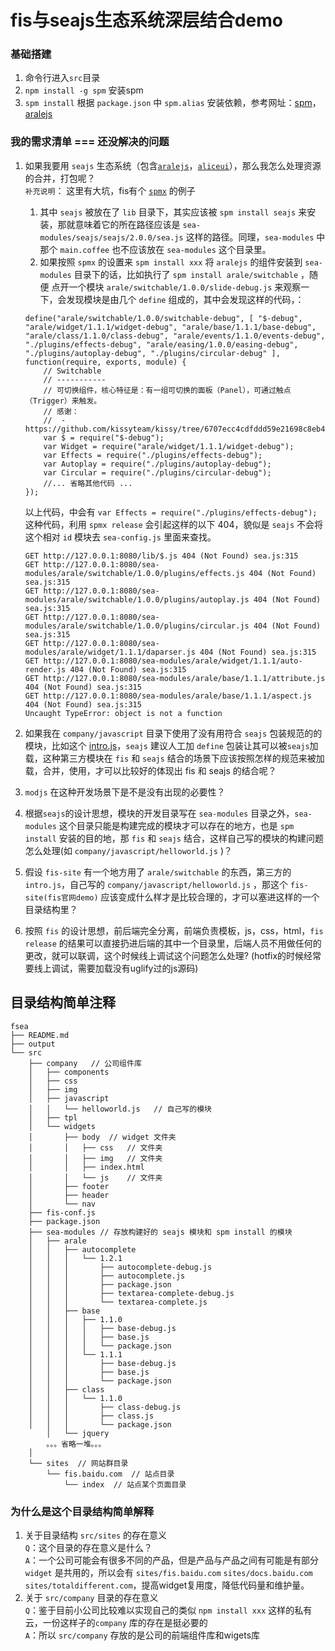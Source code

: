 # fis与seajs生态系统深层结合demo
### 基础搭建
1. 命令行进入`src`目录
2. `npm install -g spm` 安装spm
3. `spm install`  根据 `package.json` 中 `spm.alias` 安装依赖，参考网址：[spm](http://docs.spmjs.org)，[aralejs](http://aralejs.org)


### 我的需求清单 === 还没解决的问题
1. 如果我要用 `seajs` 生态系统（包含[`aralejs`](http://aralejs.org/)，[`aliceui`](http://aliceui.org/)），那么我怎么处理资源的合并，打包呢？  
	`补充说明`： 这里有大坑，fis有个 [`spmx`](https://github.com/fouber/spmx) 的例子
	1. 其中 `seajs` 被放在了 `lib` 目录下，其实应该被 `spm install seajs` 来安装，那就意味着它的所在路径应该是 `sea-modules/seajs/seajs/2.0.0/sea.js` 这样的路径。同理，`sea-modules` 中那个 `main.coffee` 也不应该放在 `sea-modules` 这个目录里。
	2. 如果按照 `spmx` 的设置来 `spm install xxx` 将 `aralejs` 的组件安装到 `sea-modules` 目录下的话，比如执行了 `spm install arale/switchable` ，随便 点开一个模块 `arale/switchable/1.0.0/slide-debug.js` 来观察一下，会发现模块是由几个 `define` 组成的，其中会发现这样的代码，：
	
	```
	define("arale/switchable/1.0.0/switchable-debug", [ "$-debug", "arale/widget/1.1.1/widget-debug", "arale/base/1.1.1/base-debug", "arale/class/1.1.0/class-debug", "arale/events/1.1.0/events-debug", "./plugins/effects-debug", "arale/easing/1.0.0/easing-debug", "./plugins/autoplay-debug", "./plugins/circular-debug" ], function(require, exports, module) {  
    	// Switchable  
    	// -----------  
    	// 可切换组件，核心特征是：有一组可切换的面板（Panel），可通过触点（Trigger）来触发。  
    	// 感谢：  
    	//  - https://github.com/kissyteam/kissy/tree/6707ecc4cdfddd59e21698c8eb4a50b65dbe7632/src/switchable  
    	var $ = require("$-debug");  
    	var Widget = require("arale/widget/1.1.1/widget-debug");  
    	var Effects = require("./plugins/effects-debug");  
    	var Autoplay = require("./plugins/autoplay-debug");  
    	var Circular = require("./plugins/circular-debug");  
    	//... 省略其他代码 ...  
	});       
	```
	
	以上代码，中会有 `var Effects = require("./plugins/effects-debug");` 这种代码，利用 `spmx release` 会引起这样的以下 404，貌似是 `seajs` 不会将这个相对 `id` 模块去 `sea-config.js` 里面来查找。
	
	```
	GET http://127.0.0.1:8080/lib/$.js 404 (Not Found) sea.js:315
	GET http://127.0.0.1:8080/sea-modules/arale/switchable/1.0.0/plugins/effects.js 404 (Not Found) sea.js:315
	GET http://127.0.0.1:8080/sea-modules/arale/switchable/1.0.0/plugins/autoplay.js 404 (Not Found) sea.js:315
	GET http://127.0.0.1:8080/sea-modules/arale/switchable/1.0.0/plugins/circular.js 404 (Not Found) sea.js:315
	GET http://127.0.0.1:8080/sea-modules/arale/widget/1.1.1/daparser.js 404 (Not Found) sea.js:315
	GET http://127.0.0.1:8080/sea-modules/arale/widget/1.1.1/auto-render.js 404 (Not Found) sea.js:315
	GET http://127.0.0.1:8080/sea-modules/arale/base/1.1.1/attribute.js 404 (Not Found) sea.js:315
	GET http://127.0.0.1:8080/sea-modules/arale/base/1.1.1/aspect.js 404 (Not Found) sea.js:315
	Uncaught TypeError: object is not a function 
	```
	
2. 如果我在 `company/javascript` 目录下使用了没有用符合 `seajs` 包装规范的的模块，比如这个 [intro.js](https://github.com/usablica/intro.js)，`seajs` 建议人工加 `define` 包装让其可以被`seajs`加载，这种第三方模块在 `fis` 和 `seajs` 结合的场景下应该按照怎样的规范来被加载，合并，使用，才可以比较好的体现出 fis 和 seajs 的结合呢？
3. `modjs` 在这种开发场景下是不是没有出现的必要性？
4. 根据`seajs`的设计思想，模块的开发目录写在 `sea-modules` 目录之外，`sea-modules` 这个目录只能是构建完成的模块才可以存在的地方，也是 `spm install` 安装的目的地，那 `fis` 和 `seajs` 结合，这样自己写的模块的构建问题怎么处理(如 `company/javascript/helloworld.js` )？
5. 假设 `fis-site` 有一个地方用了 `arale/switchable` 的东西，第三方的`intro.js`，自己写的 `company/javascript/helloworld.js` ，那这个 `fis-site(fis官网demo)` 应该变成什么样才是比较合理的，才可以塞进这样的一个目录结构里？
6. 按照 `fis` 的设计思想，前后端完全分离，前端负责模板，js，css，html，`fis release` 的结果可以直接扔进后端的其中一个目录里，后端人员不用做任何的更改，就可以联调，这个时候线上调试这个问题怎么处理? (hotfix的时候经常要线上调试，需要加载没有uglify过的js源码)


## 目录结构简单注释
```
fsea
├── README.md
├── output
└── src
    ├── company   // 公司组件库
    │   ├── components
    │   ├── css
    │   ├── img
    │   ├── javascript
    │   │   └── helloworld.js   // 自己写的模块
    │   ├── tpl
    │   └── widgets
    │       ├── body  // widget 文件夹
    │       │   ├── css   // 文件夹
    │       │   ├── img   // 文件夹
    │       │   ├── index.html
    │       │   └── js    // 文件夹
    │       ├── footer
    │       ├── header
    │       └── nav
    ├── fis-conf.js
    ├── package.json  
    ├── sea-modules // 存放构建好的 seajs 模块和 spm install 的模块
    │   ├── arale
    │   │   ├── autocomplete
    │   │   │   └── 1.2.1
    │   │   │       ├── autocomplete-debug.js
    │   │   │       ├── autocomplete.js
    │   │   │       ├── package.json
    │   │   │       ├── textarea-complete-debug.js
    │   │   │       └── textarea-complete.js
    │   │   ├── base
    │   │   │   ├── 1.1.0
    │   │   │   │   ├── base-debug.js
    │   │   │   │   ├── base.js
    │   │   │   │   └── package.json
    │   │   │   └── 1.1.1
    │   │   │       ├── base-debug.js
    │   │   │       ├── base.js
    │   │   │       └── package.json
    │   │   ├── class
    │   │   │   └── 1.1.0
    │   │   │       ├── class-debug.js
    │   │   │       ├── class.js
    │   │   │       └── package.json
        │   └── jquery
		。。。省略一堆。。。
    │               
    └── sites  // 网站群目录
        └── fis.baidu.com  // 站点目录
            └── index  // 站点某个页面目录

```

### 为什么是这个目录结构简单解释
1. 关于目录结构 `src/sites` 的存在意义  
	`Q`：这个目录的存在意义是什么？  
	`A`：一个公司可能会有很多不同的产品，但是产品与产品之间有可能是有部分 `widget` 是共用的，所以会有 `sites/fis.baidu.com` `sites/docs.baidu.com` `sites/totaldifferent.com`，提高widget复用度，降低代码量和维护量。  
2. 关于 `src/company` 目录的存在意义  
	`Q`：鉴于目前小公司比较难以实现自己的类似 `npm install xxx` 这样的私有云，一份这样子的`company` 库的存在是挺必要的  
	`A`：所以 `src/company` 存放的是公司的前端组件库和wigets库
	


